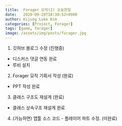 ```yaml
---
title:  Forager 모작(2) 오늘한일
date:   2020-09-28T18:30:52+0900
author: Kijung Luke Kim
categories: [Project, Forager]
tags: [game, forager]
image: /assets/img/posts/forager.jpg
---
```


1. 깃허브 블로그 수정 (진행중)
- 디스커스 댓글 연동 완료
- 루비 설치

2. Forager 모작 기획서 작성 (완료)
- PPT 작성 완료

3. 클래스 구조도 재설계 (완료)
- 클래스 상속구조 재설계 완료

4. (가능하면) 맵툴 소스 코드 - 플레이어 파트 수정. (미완료)
